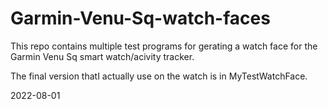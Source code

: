 # Garmin-Venu-Sq-watch-faces

This repo contains multiple test programs for gerating a watch face for the Garmin Venu Sq smart watch/acivity tracker.

The final version thatI actually use on the watch is in MyTestWatchFace.

2022-08-01
